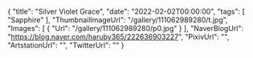 {
   "title": "Silver Violet Grace",
   "date": "2022-02-02T00:00:00",
   "tags": [
      "Sapphire"
   ],
   "ThumbnailImageUrl": "/gallery/111062989280/t.jpg",
   "Images": [
      {
         "Url": "/gallery/111062989280/p0.jpg"
      }
   ],
   "NaverBlogUrl": "https://blog.naver.com/haruby365/222636903227",
   "PixivUrl": "",
   "ArtstationUrl": "",
   "TwitterUrl": ""
}